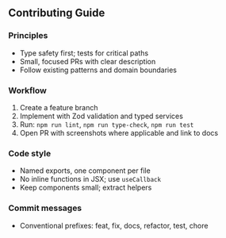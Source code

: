 ## Contributing Guide

### Principles
- Type safety first; tests for critical paths
- Small, focused PRs with clear description
- Follow existing patterns and domain boundaries

### Workflow
1) Create a feature branch
2) Implement with Zod validation and typed services
3) Run: `npm run lint`, `npm run type-check`, `npm run test`
4) Open PR with screenshots where applicable and link to docs

### Code style
- Named exports, one component per file
- No inline functions in JSX; use `useCallback`
- Keep components small; extract helpers

### Commit messages
- Conventional prefixes: feat, fix, docs, refactor, test, chore


